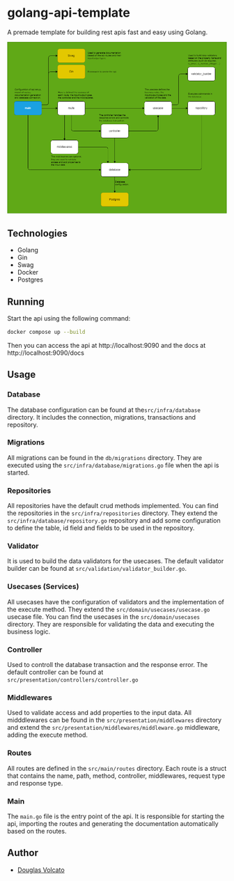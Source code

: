 # golang-api-template
A premade template for building rest apis fast and easy using Golang.

![api-diagram](diagrams/api-diagram.png)

## Technologies
- Golang
- Gin
- Swag
- Docker
- Postgres

## Running
Start the api using the following command:
```bash
docker compose up --build
```
Then you can access the api at http://localhost:9090 and the docs at http://localhost:9090/docs

## Usage

### Database
The database configuration can be found at the`src/infra/database` directory. It includes the connection, migrations, transactions and repository.

### Migrations
All migrations can be found in the `db/migrations` directory. They are executed using the `src/infra/database/migrations.go` file when the api is started.

### Repositories
All repositories have the default crud methods implemented. You can find the repositories in the `src/infra/repositories` directory. They extend the `src/infra/database/repository.go` repository and add some configuration to define the table, id field and fields to be used in the repository.

### Validator
It is used to build the data validators for the usecases. The default validator builder can be found at `src/validation/validator_builder.go`.

### Usecases (Services)
All usecases have the configuration of validators and the implementation of the execute method. They extend the `src/domain/usecases/usecase.go` usecase file. You can find the usecases in the `src/domain/usecases` directory. They are responsible for validating the data and executing the business logic.

### Controller
Used to controll the database transaction and the response error. The default controller can be found at `src/presentation/controllers/controller.go`

### Middlewares
Used to validate access and add properties to the input data. All midddlewares can be found in the `src/presentation/middlewares` directory and extend the `src/presentation/middlewares/middleware.go` middleware, adding the execute method.

### Routes
All routes are defined in the `src/main/routes` directory. Each route is a struct that contains the name, path, method, controller, middlewares, request type and response type.

### Main
The `main.go` file is the entry point of the api. It is responsible for starting the api, importing the routes and generating the documentation automatically based on the routes.

## Author
- [Douglas Volcato](https://github.com/douglasvolcato)
